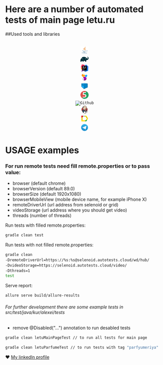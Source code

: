 # Here are a number of automated tests of main page letu.ru

##Used tools and libraries

<p  align="center">
<code>
<img width="5%" title="Java" src="readme-pics/Java_icon.png">
<img width="5%" title="Gradle" src="readme-pics/Gradle_icon.svg">
<img width="5%" title="IntelliJ IDEA" src="readme-pics/Intellij_icon.png">
<img width="5%" title="Selenide" src="readme-pics/Selenide_icon.svg">
<img width="5%" title="Selenoid" src="readme-pics/Selenoid_icon.svg">
<img width="5%" title="JUnit5" src="readme-pics/JUnit5_icon.png">
<img width="5%" title="Github" src="readme-pics/Github_icon.png">
<img width="5%" title="Jenkins" src="readme-pics/Jenkins_icon.svg">
<img width="5%" title="Allure Report" src="readme-pics/Allure_Report_icon.svg">
<img width="5%" title="Telegram" src="readme-pics/Telegram_icon.png">
</code>
</p>


# USAGE examples

### For run remote tests need fill remote.properties or to pass value:

* browser (default chrome)
* browserVersion (default 89.0)
* browserSize (default 1920x1080)
* browserMobileView (mobile device name, for example iPhone X)
* remoteDriverUrl (url address from selenoid or grid)
* videoStorage (url address where you should get video)
* threads (number of threads)


Run tests with filled remote.properties:
```bash
gradle clean test
```

Run tests with not filled remote.properties:
```bash
gradle clean 
-DremoteDriverUrl=https://%s:%s@selenoid.autotests.cloud/wd/hub/ 
-DvideoStorage=https://selenoid.autotests.cloud/video/ 
-Dthreads=1 
test
```

Serve report:
```bash
allure serve build/allure-results
```

###### For further development there are some example tests in src/test/java/kur/alexei/tests
* remove @Disabled("...") annotation to run desabled tests
```bash
gradle clean letuMainPageTest // to run all tests for main page
```
```bash
gradle clean letuParfumeTest // to run tests with tag "parfyumeriya"
```

:heart: <a target="_blank" href="https://www.linkedin.com/in/alexei-kurochkin-5693a01a2/">My linkedIn profile</a><br/>
